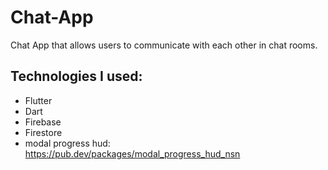 # Chat-App

Chat App that allows users to communicate with each other in chat rooms.

## Technologies I used:
- Flutter
- Dart
- Firebase
- Firestore
- modal progress hud: https://pub.dev/packages/modal_progress_hud_nsn
